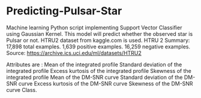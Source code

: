 # Predicting-Pulsar-Star
Machine learning Python script implementing Support Vector Classifier using Gaussian Kernel. This model will predict whether the observed star is Pulsar or not.
HTRU2 dataset from kaggle.com is used.
HTRU 2 Summary:
17,898 total examples.
1,639 positive examples.
16,259 negative examples.
Source: https://archive.ics.uci.edu/ml/datasets/HTRU2

Attributes are : 
Mean of the integrated profile
Standard deviation of the integrated profile
Excess kurtosis of the integrated profile
Skewness of the integrated profile
Mean of the DM-SNR curve
Standard deviation of the DM-SNR curve
Excess kurtosis of the DM-SNR curve
Skewness of the DM-SNR curve
Class.
